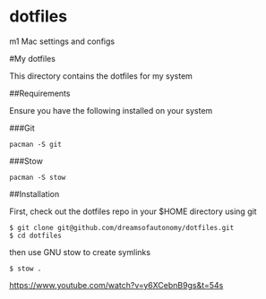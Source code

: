 # dotfiles
m1 Mac settings and configs

#My dotfiles

This directory contains the dotfiles for my system

##Requirements

Ensure you have the following installed on your system

###Git
```
pacman -S git
```

###Stow
```
pacman -S stow
```

##Installation

First, check out the dotfiles repo in your $HOME directory using git
```
$ git clone git@github.com/dreamsofautonomy/dotfiles.git
$ cd dotfiles
```
then use GNU stow to create symlinks
```
$ stow .
```

https://www.youtube.com/watch?v=y6XCebnB9gs&t=54s
